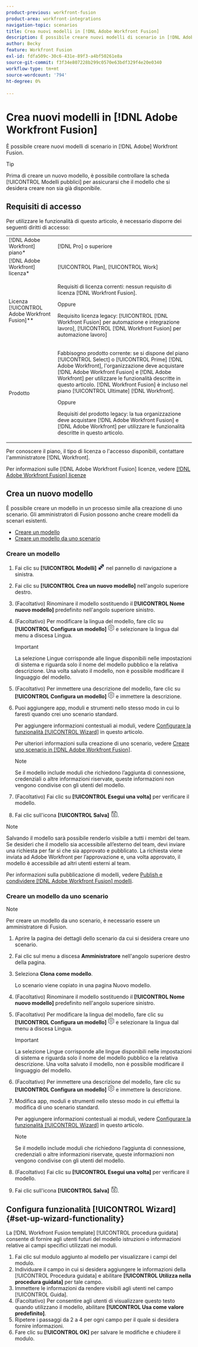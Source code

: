 ```yaml
---
product-previous: workfront-fusion
product-area: workfront-integrations
navigation-topic: scenarios
title: Crea nuovi modelli in [!DNL Adobe Workfront Fusion]
description: È possibile creare nuovi modelli di scenario in [!DNL Adobe] Workfront Fusion.
author: Becky
feature: Workfront Fusion
exl-id: fdfa509c-30c6-431e-89f3-a4bf50261e8a
source-git-commit: f3f34e807228b299c0570e63bdf329f4e20e0340
workflow-type: tm+mt
source-wordcount: '794'
ht-degree: 0%

---
```


# Crea nuovi modelli in [!DNL Adobe Workfront Fusion]

È possibile creare nuovi modelli di scenario in [!DNL Adobe] Workfront Fusion.

>[!TIP]
>
>Prima di creare un nuovo modello, è possibile controllare la scheda [!UICONTROL Modelli pubblici] per assicurarsi che il modello che si desidera creare non sia già disponibile.

## Requisiti di accesso

Per utilizzare le funzionalità di questo articolo, è necessario disporre dei seguenti diritti di accesso:

<table style="table-layout:auto"> 
 <col> 
 <col> 
 <tbody> 
  <tr> 
    <td role="rowheader">[!DNL Adobe Workfront] piano*</td> 
   <td> <p>[!DNL Pro] o superiore</p> </td> 
  </tr> 
  <tr data-mc-conditions=""> 
   <td role="rowheader">[!DNL Adobe Workfront] licenza*</td> 
   <td> <p>[!UICONTROL Plan], [!UICONTROL Work]</p> </td> 
  </tr> 
  <tr> 
   <td role="rowheader">Licenza [!UICONTROL Adobe Workfront Fusion]**</td> 
  <td>
   <p>Requisiti di licenza correnti: nessun requisito di licenza [!DNL Workfront Fusion].</p>
   <p>Oppure</p>
   <p>Requisito licenza legacy: [!UICONTROL [!DNL Workfront Fusion] per automazione e integrazione lavoro], [!UICONTROL [!DNL Workfront Fusion] per automazione lavoro]</p>
   </td>    </tr> 
  </tr> 
  <tr> 
   <td role="rowheader">Prodotto</td> 
   <td>
   <p>Fabbisogno prodotto corrente: se si dispone del piano [!UICONTROL Select] o [!UICONTROL Prime] [!DNL Adobe Workfront], l'organizzazione deve acquistare [!DNL Adobe Workfront Fusion] e [!DNL Adobe Workfront] per utilizzare le funzionalità descritte in questo articolo. [!DNL Workfront Fusion] è incluso nel piano [!UICONTROL Ultimate] [!DNL Workfront].</p>
   <p>Oppure</p>
   <p>Requisiti del prodotto legacy: la tua organizzazione deve acquistare [!DNL Adobe Workfront Fusion] e [!DNL Adobe Workfront] per utilizzare le funzionalità descritte in questo articolo.</p>
   </td> 
  </tr> 
 </tbody> 
</table>

Per conoscere il piano, il tipo di licenza o l&#39;accesso disponibili, contattare l&#39;amministratore [!DNL Workfront].

Per informazioni sulle [!DNL Adobe Workfront Fusion] licenze, vedere [[!DNL Adobe Workfront Fusion] licenze](../../../workfront-fusion/get-started/license-automation-vs-integration.md)

## Crea un nuovo modello

È possibile creare un modello in un processo simile alla creazione di uno scenario. Gli amministratori di Fusion possono anche creare modelli da scenari esistenti.

* [Creare un modello](#build-a-template)
* [Creare un modello da uno scenario](#create-a-template-from-a-scenario)

### Creare un modello

1. Fai clic su **[!UICONTROL Modelli]** ![](assets/fusion-template-icon.png) nel pannello di navigazione a sinistra.
1. Fai clic su **[!UICONTROL Crea un nuovo modello]** nell&#39;angolo superiore destro.
1. (Facoltativo) Rinominare il modello sostituendo il **[!UICONTROL Nome nuovo modello]** predefinito nell&#39;angolo superiore sinistro.
1. (Facoltativo) Per modificare la lingua del modello, fare clic su **[!UICONTROL Configura un modello]** ![](assets/fusion-scenario-settings-icon.png) e selezionare la lingua dal menu a discesa Lingua.

   >[!IMPORTANT]
   >
   >La selezione Lingue corrisponde alle lingue disponibili nelle impostazioni di sistema e riguarda solo il nome del modello pubblico e la relativa descrizione. Una volta salvato il modello, non è possibile modificare il linguaggio del modello.

1. (Facoltativo) Per immettere una descrizione del modello, fare clic su **[!UICONTROL Configura un modello]** ![](assets/fusion-scenario-settings-icon.png) e immettere la descrizione.
1. Puoi aggiungere app, moduli e strumenti nello stesso modo in cui lo faresti quando crei uno scenario standard.

   Per aggiungere informazioni contestuali ai moduli, vedere [Configurare la funzionalità [!UICONTROL Wizard]](#set-up-wizard-functionality) in questo articolo.

   Per ulteriori informazioni sulla creazione di uno scenario, vedere [Creare uno scenario in [!DNL Adobe Workfront Fusion]](../../../workfront-fusion/scenarios/create-a-scenario.md).

   >[!NOTE]
   >
   >Se il modello include moduli che richiedono l’aggiunta di connessione, credenziali o altre informazioni riservate, queste informazioni non vengono condivise con gli utenti del modello.

1. (Facoltativo) Fai clic su **[!UICONTROL Esegui una volta]** per verificare il modello.
1. Fai clic sull&#39;icona **[!UICONTROL Salva]** ![](assets/save-icon.png).

>[!NOTE]
>
>Salvando il modello sarà possibile renderlo visibile a tutti i membri del team. Se desideri che il modello sia accessibile all’esterno del team, devi inviare una richiesta per far sì che sia approvato e pubblicato. La richiesta viene inviata ad Adobe Workfront per l’approvazione e, una volta approvato, il modello è accessibile ad altri utenti esterni al team.
>
>Per informazioni sulla pubblicazione di modelli, vedere [Publish e condividere [!DNL Adobe Workfront Fusion] modelli](/help/quicksilver/workfront-fusion/scenarios/templates/publish-and-share-fusion-templates.md).

### Creare un modello da uno scenario

>[!NOTE]
>
>Per creare un modello da uno scenario, è necessario essere un amministratore di Fusion.

1. Aprire la pagina dei dettagli dello scenario da cui si desidera creare uno scenario.
1. Fai clic sul menu a discesa **Amministratore** nell&#39;angolo superiore destro della pagina.
1. Seleziona **Clona come modello**.

   Lo scenario viene copiato in una pagina Nuovo modello.
1. (Facoltativo) Rinominare il modello sostituendo il **[!UICONTROL Nome nuovo modello]** predefinito nell&#39;angolo superiore sinistro.
1. (Facoltativo) Per modificare la lingua del modello, fare clic su **[!UICONTROL Configura un modello]** ![](assets/fusion-scenario-settings-icon.png) e selezionare la lingua dal menu a discesa Lingua.

   >[!IMPORTANT]
   >
   >La selezione Lingue corrisponde alle lingue disponibili nelle impostazioni di sistema e riguarda solo il nome del modello pubblico e la relativa descrizione. Una volta salvato il modello, non è possibile modificare il linguaggio del modello.

1. (Facoltativo) Per immettere una descrizione del modello, fare clic su **[!UICONTROL Configura un modello]** ![](assets/fusion-scenario-settings-icon.png) e immettere la descrizione.
1. Modifica app, moduli e strumenti nello stesso modo in cui effettui la modifica di uno scenario standard.

   Per aggiungere informazioni contestuali ai moduli, vedere [Configurare la funzionalità [!UICONTROL Wizard]](#set-up-wizard-functionality) in questo articolo.

   >[!NOTE]
   >
   >Se il modello include moduli che richiedono l’aggiunta di connessione, credenziali o altre informazioni riservate, queste informazioni non vengono condivise con gli utenti del modello.

1. (Facoltativo) Fai clic su **[!UICONTROL Esegui una volta]** per verificare il modello.
1. Fai clic sull&#39;icona **[!UICONTROL Salva]** ![](assets/save-icon.png).

## Configura funzionalità [!UICONTROL Wizard] {#set-up-wizard-functionality}

La [!DNL Workfront Fusion template] [!UICONTROL procedura guidata] consente di fornire agli utenti futuri del modello istruzioni o informazioni relative ai campi specifici utilizzati nei moduli.

1. Fai clic sul modulo aggiunto al modello per visualizzare i campi del modulo.
1. Individuare il campo in cui si desidera aggiungere le informazioni della [!UICONTROL Procedura guidata] e abilitare **[!UICONTROL Utilizza nella procedura guidata]** per tale campo.
1. Immettere le informazioni da rendere visibili agli utenti nel campo [!UICONTROL Guida].
1. (Facoltativo) Per consentire agli utenti di visualizzare questo testo quando utilizzano il modello, abilitare **[!UICONTROL Usa come valore predefinito]**.
1. Ripetere i passaggi da 2 a 4 per ogni campo per il quale si desidera fornire informazioni.
1. Fare clic su **[!UICONTROL OK]** per salvare le modifiche e chiudere il modulo.
